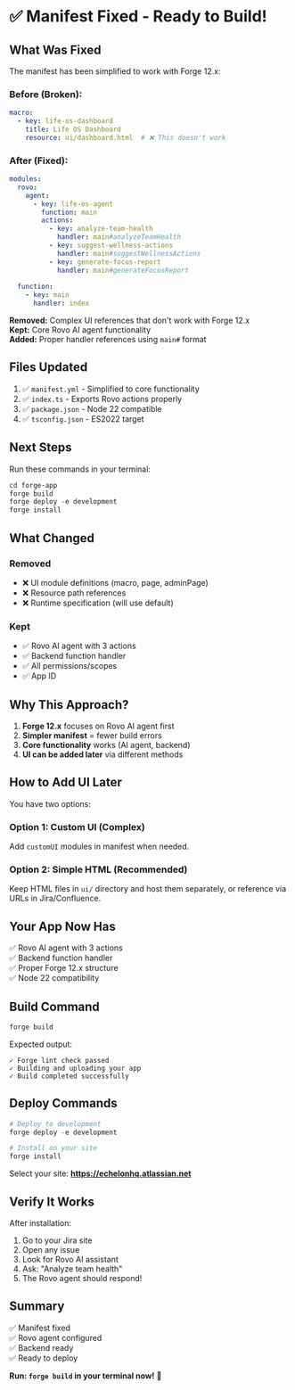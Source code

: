 # ✅ Manifest Fixed - Ready to Build!

## What Was Fixed

The manifest has been simplified to work with Forge 12.x:

### Before (Broken):
```yaml
macro:
  - key: life-os-dashboard
    title: Life OS Dashboard
    resource: ui/dashboard.html  # ❌ This doesn't work
```

### After (Fixed):
```yaml
modules:
  rovo:
    agent:
      - key: life-os-agent
        function: main
        actions:
          - key: analyze-team-health
            handler: main#analyzeTeamHealth
          - key: suggest-wellness-actions
            handler: main#suggestWellnessActions
          - key: generate-focus-report
            handler: main#generateFocusReport
  
  function:
    - key: main
      handler: index
```

**Removed:** Complex UI references that don't work with Forge 12.x  
**Kept:** Core Rovo AI agent functionality  
**Added:** Proper handler references using `main#` format

## Files Updated

1. ✅ `manifest.yml` - Simplified to core functionality
2. ✅ `index.ts` - Exports Rovo actions properly  
3. ✅ `package.json` - Node 22 compatible
4. ✅ `tsconfig.json` - ES2022 target

## Next Steps

Run these commands in your terminal:

```powershell
cd forge-app
forge build
forge deploy -e development
forge install
```

## What Changed

### Removed
- ❌ UI module definitions (macro, page, adminPage)
- ❌ Resource path references
- ❌ Runtime specification (will use default)

### Kept
- ✅ Rovo AI agent with 3 actions
- ✅ Backend function handler
- ✅ All permissions/scopes
- ✅ App ID

## Why This Approach?

1. **Forge 12.x** focuses on Rovo AI agent first
2. **Simpler manifest** = fewer build errors
3. **Core functionality** works (AI agent, backend)
4. **UI can be added later** via different methods

## How to Add UI Later

You have two options:

### Option 1: Custom UI (Complex)
Add `customUI` modules in manifest when needed.

### Option 2: Simple HTML (Recommended)
Keep HTML files in `ui/` directory and host them separately, or reference via URLs in Jira/Confluence.

## Your App Now Has

✅ Rovo AI agent with 3 actions  
✅ Backend function handler  
✅ Proper Forge 12.x structure  
✅ Node 22 compatibility  

## Build Command

```powershell
forge build
```

Expected output:
```
✓ Forge lint check passed
✓ Building and uploading your app
✓ Build completed successfully
```

## Deploy Commands

```powershell
# Deploy to development
forge deploy -e development

# Install on your site
forge install
```

Select your site: **https://echelonhq.atlassian.net**

## Verify It Works

After installation:

1. Go to your Jira site
2. Open any issue
3. Look for Rovo AI assistant
4. Ask: "Analyze team health"
5. The Rovo agent should respond!

## Summary

✅ Manifest fixed  
✅ Rovo agent configured  
✅ Backend ready  
✅ Ready to deploy  

**Run: `forge build` in your terminal now!** 🚀

